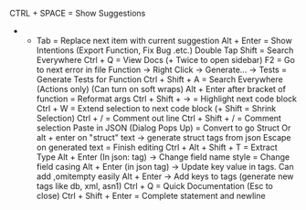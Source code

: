 
CTRL + SPACE = Show Suggestions
 - + Tab = Replace next item with current suggestion
Alt + Enter = Show Intentions (Export Function, Fix Bug .etc.)
Double Tap Shift = Search Everywhere
Ctrl + Q = View Docs (+ Twice to open sidebar)
F2 = Go to next error in file
Function -> Right Click -> Generate... -> Tests = Generate Tests for Function
Ctrl + Shift + A = Search Everywhere (Actions only) (Can turn on soft wraps)
Alt + Enter after bracket of function = Reformat args
Ctrl + Shift + -> = Highlight next code block
Ctrl + W = Extend selection to next code block (+ Shift = Shrink Selection)
Ctrl + / = Comment out line
Ctrl + Shift + /  = Comment selection
Paste in JSON (Dialog Pops Up) = Convert to go Struct
Or alt + enter on "struct" text -> generate struct tags from json
Escape on generated text = Finish editing
Ctrl + Alt + Shift + T = Extract Type
Alt + Enter (In json: tag) -> Change field name style = Change field casing
Alt + Enter (in json tag) -> Update key value in tags. Can add ,omitempty easily
Alt + Enter -> Add keys to tags (generate new tags like db, xml, asn1)
Ctrl + Q = Quick Documentation (Esc to close)
Ctrl + Shift + Enter = Complete statement and newline
